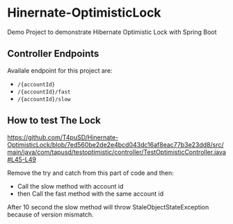 # Hinernate-OptimisticLock
Demo Project to demonstrate Hibernate Optimistic Lock with Spring Boot

## Controller Endpoints

Availale endpoint for this project are:

* `/{accountId}`
* `/{accountId}/fast`
* `/{accountId}/slow`

## How to test The Lock

https://github.com/T4puSD/Hinernate-OptimisticLock/blob/7ed560be2de2e4bcd043dc16af8eac77b3e23dd8/src/main/java/com/tapusd/testoptimistic/controller/TestOptimisticController.java#L45-L49

Remove the try and catch from this part of code and then:
* Call the slow method with account id
* then Call the fast method with the same account id   

After 10 second the slow method will throw StaleObjectStateException because of version mismatch.
